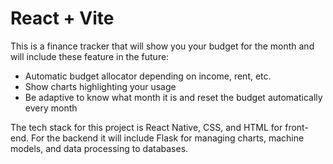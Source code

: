 # React + Vite

This is a finance tracker that will show you your budget for the month and will include these feature in the future:
  - Automatic budget allocator depending on income, rent, etc.
  - Show charts highlighting your usage
  - Be adaptive to know what month it is and reset the budget automatically every month

The tech stack for this project is React Native, CSS, and HTML for front-end. For the backend it will include Flask for managing charts, machine models, and data processing to databases. 

